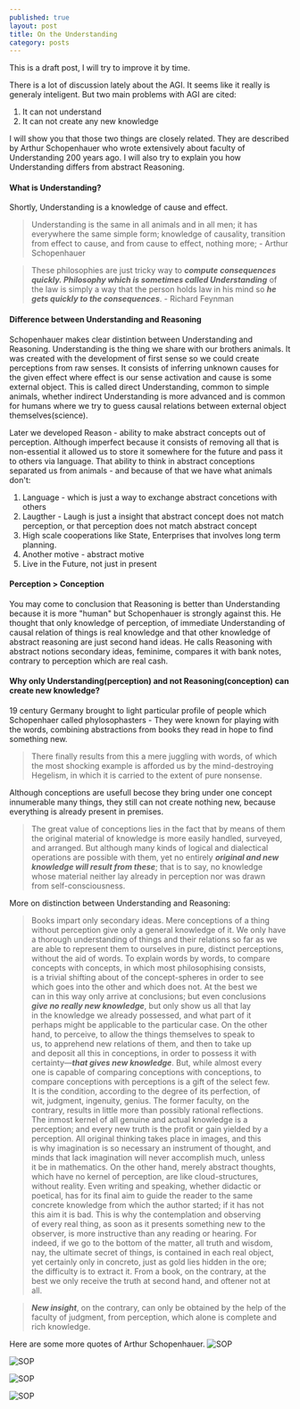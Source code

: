 ```yaml
---
published: true
layout: post
title: On the Understanding
category: posts
---
```


This is a draft post, I will try to improve it by time.

There is a lot of discussion lately about the AGI. It seems like it really is generaly inteligent. But two main problems with AGI are cited: 

1. It can not understand
2. It can not create any new knowledge

I will show you that those two things are closely related. They are described by Arthur Schopenhauer who wrote extensively about faculty of Understanding 200 years ago. I will also try to explain you how Understanding differs from abstract Reasoning.

#### What is Understanding?

Shortly, Understanding is a knowledge of cause and effect.

> Understanding is the same in all animals and in all men; it has everywhere the same simple form; knowledge of causality, transition from effect to cause, and from cause to effect, nothing more; - Arthur Schopenhauer

> These philosophies are just tricky way to ***compute consequences quickly. Philosophy which is sometimes called Understanding*** of the law is simply a way that the person holds law in his mind so ***he gets quickly to the consequences***. - Richard Feynman


#### Difference between Understanding and Reasoning

Schopenhauer makes clear distintion between Understanding and Reasoning. Understanding is the thing we share with our brothers animals. It was created  with the development of first sense so we could create perceptions from raw senses. It consists of inferring unknown causes for the given effect where effect is our sense activation and cause is some external object. This is called direct Understanding, common to simple animals, whether indirect Understanding is more advanced and is common for humans where we try to guess causal relations between external object themselves(science).

Later we developed Reason - ability to make abstract concepts out of perception. Although imperfect because it consists of removing all that is non-essential it allowed us to store it somewhere for the future and pass it to others via language. That ability to think in abstract conceptions separated us from animals - and because of that we have what animals don't:

1. Language - which is just a way to exchange abstract concetions with others
2. Laugther - Laugh is just a insight that abstract concept does not match perception, or that perception does not match abstract concept
3. High scale cooperations like State, Enterprises that involves long term planning.
4. Another motive - abstract motive
5. Live in the Future, not just in present

#### Perception > Conception

You may come to conclusion that Reasoning is better than Understanding because it is more "human" but Schopenhauer is strongly against this. He thought that only knowledge of perception, of immediate Understanding of causal relation of things is real knowledge and that other knowledge of abstract reasoning are just second hand ideas. He calls Reasoning with abstract notions secondary ideas, feminime, compares it with bank notes, contrary to perception which are real cash. 


#### Why only Understanding(perception) and not Reasoning(conception) can create new knowledge?

19 century Germany brought to light particular profile of people which Schopenhaer called phylosophasters - They were known for playing with the words, combining abstractions from books they read in hope to find something new. 
> There finally results from this a mere juggling with words, of which the most shocking example is afforded us by the mind-destroying Hegelism, in which it is carried to the extent of pure nonsense.
 
 Although conceptions are usefull becose they bring under one concept innumerable many things, they still can not create nothing new, because everything is already present in premises.
 
>The great value of conceptions lies in the fact that by means of them the
original material of knowledge is more easily handled, surveyed,  
and arranged. But although many kinds of logical and dialectical  
operations are possible with them, yet no entirely ***original and new  
knowledge will result from these***; that is to say, no knowledge  
whose material neither lay already in perception nor was drawn  
from self-consciousness.  

More on distinction between Understanding and Reasoning:

> Books impart only secondary ideas. Mere conceptions of a thing without perception
give only a general knowledge of it. We only have a thorough understanding of things and their relations so far as we are able to represent them to   ourselves in pure, distinct perceptions,  
without the aid of words. To explain words by words, to compare  
concepts with concepts, in which most philosophising consists,  
is a trivial shifting about of the concept-spheres in order to see  
which goes into the other and which does not. At the best we  
can in this way only arrive at conclusions; but even conclusions  
***give no really new knowledge***, but only show us all that lay  
in the knowledge we already possessed, and what part of it  
perhaps might be applicable to the particular case. On the other  
hand, to perceive, to allow the things themselves to speak to  
us, to apprehend new relations of them, and then to take up  
and deposit all this in conceptions, in order to possess it with  
certainty—***that gives new knowledge***. But, while almost every  
one is capable of comparing conceptions with conceptions, to  
compare conceptions with perceptions is a gift of the select few.  
It is the condition, according to the degree of its perfection, of  
wit, judgment, ingenuity, genius. The former faculty, on the  
contrary, results in little more than possibly rational reflections.  
The inmost kernel of all genuine and actual knowledge is a  
perception; and every new truth is the profit or gain yielded by a  
perception. All original thinking takes place in images, and this  
is why imagination is so necessary an instrument of thought, and  
minds that lack imagination will never accomplish much, unless  
it be in mathematics. On the other hand, merely abstract thoughts,  
which have no kernel of perception, are like cloud-structures,  
without reality. Even writing and speaking, whether didactic or  
poetical, has for its final aim to guide the reader to the same  
concrete knowledge from which the author started; if it has not  
this aim it is bad. This is why the contemplation and observing  
of every real thing, as soon as it presents something new to the  
observer, is more instructive than any reading or hearing. For  
indeed, if we go to the bottom of the matter, all truth and wisdom,  
nay, the ultimate secret of things, is contained in each real object,  
yet certainly only in concreto, just as gold lies hidden in the ore;  
the difficulty is to extract it. From a book, on the contrary, at the  
best we only receive the truth at second hand, and oftener not at  
all.  

> ***New insight***, on the contrary, can only be obtained by the help of the faculty of judgment, from perception, which alone is complete and rich knowledge.


Here are some more quotes of Arthur Schopenhauer.
![SOP](https://raw.githubusercontent.com/aleksandar-b/blog/gh-pages/_posts/Fnf_kHMXwBcKHi7.jpeg)

![SOP](https://raw.githubusercontent.com/aleksandar-b/blog/gh-pages/_posts/Fnf_o7xXwAkI1OC.jpeg)

![SOP](https://raw.githubusercontent.com/aleksandar-b/blog/gh-pages/_posts//Fnf_o7zXwAwr4XS.jpeg)

![SOP](https://raw.githubusercontent.com/aleksandar-b/blog/gh-pages/_posts/FsVOzO8WIAAs3lZ.png)






